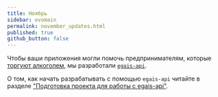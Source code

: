 ```yaml
---
title: Ноябрь
sidebar: evomain
permalink: november_updates.html
published: true
github_button: false
---
```


Чтобы ваши приложения могли помочь предпринимателям, которые [торгуют алкоголем](./doc_egais.html), мы разработали [`egais-api`](./doc_egais_data_reading_access.html).

О том, как начать разрабатывать с помощью `egais-api` читайте в разделе ["Подготовка проекта для работы с egais-api"](./doc_egais_project_creation.html).
